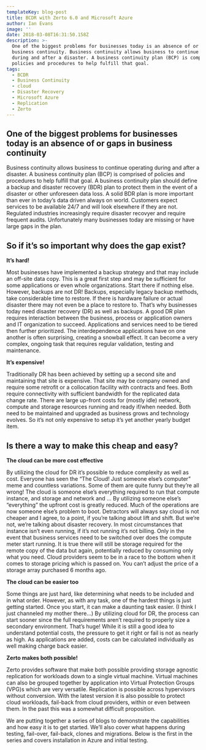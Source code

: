 ```yaml
---
templateKey: blog-post
title: BCDR with Zerto 6.0 and Microsoft Azure
author: Ian Evans
image: ''
date: 2018-03-08T16:31:50.158Z
description: >-
  One of the biggest problems for businesses today is an absence of or gaps in
  business continuity. Business continuity allows business to continue operating
  during and after a disaster. A business continuity plan (BCP) is comprised of
  policies and procedures to help fulfill that goal.
tags:
  - BCDR
  - Business Continuity
  - cloud
  - Disaster Recovery
  - Microsoft Azure
  - Replication
  - Zerto
---
```

## One of the biggest problems for businesses today is an absence of or gaps in business continuity

Business continuity allows business to continue operating during and after a disaster. A business continuity plan (BCP) is comprised of policies and procedures to help fulfill that goal. A business continuity plan should define a backup and disaster recovery (BDR) plan to protect them in the event of a disaster or other unforeseen data loss. A solid BDR plan is more important than ever in today’s data driven always on world. Customers expect services to be available 24/7 and will look elsewhere if they are not. Regulated industries increasingly require disaster recovyer and require frequent audits. Unfortunately many businesses today are missing or have large gaps in the plan.

## So if it’s so important why does the gap exist?

**It’s hard!**

Most businesses have implemented a backup strategy and that may include an off-site data copy. This is a great first step and may be sufficient for some applications or even whole organizations. Start there if nothing else. However, backups are not DR! Backups, especially legacy backup methods, take considerable time to restore. If there is hardware failure or actual disaster there may not even be a place to restore to. That’s why businesses today need disaster recovery (DR) as well as backups. A good DR plan requires interaction between the business, process or application owners and IT organization to succeed. Applications and services need to be tiered then further prioritized. The interdependence applications have on one another is often surprising, creating a snowball effect. It can become a very complex, ongoing task that requires regular validation, testing and maintenance.

**It’s expensive!**

Traditionally DR has been achieved by setting up a second site and maintaining that site is expensive. That site may be company owned and require some retrofit or a collocation facility with contracts and fees. Both require connectivity with sufficient bandwidth for the replicated data change rate. There are large up-front costs for (mostly idle) network, compute and storage resources running and ready if/when needed. Both need to be maintained and upgraded as business grows and technology evolves. So it’s not only expensive to setup it’s yet another yearly budget item.

## Is there a way to make this cheap and easy?

**The cloud can be more cost effective**

By utilizing the cloud for DR it’s possible to reduce complexity as well as cost. Everyone has seen the “The Cloud! Just someone else’s computer” meme and countless variations. Some of them are quite funny but they’re all wrong! The cloud is someone else’s everything required to run that compute instance, and storage and network and … By utilizing someone else’s “everything” the upfront cost is greatly reduced. Much of the operations are now someone else’s problem to boot. Detractors will always say cloud is not cheaper and I agree, to a point, if you’re talking about lift and shift. But we’re not, we’re talking about disaster recovery. In most circumstances that instance isn’t even running, if it’s not running it’s not billing. Only in the event that business services need to be switched over does the compute meter start running. It is true there will still be storage required for the remote copy of the data but again, potentially reduced by consuming only what you need. Cloud providers seem to be in a race to the bottom when it comes to storage pricing which is passed on. You can’t adjust the price of a storage array purchased 6 months ago.

**The cloud can be easier too**

Some things are just hard, like determining what needs to be included and in what order. However, as with any task, one of the hardest things is just getting started. Once you start, it can make a daunting task easier. (I think I just channeled my mother there…) By utilizing cloud for DR, the process can start sooner since the full requirements aren’t required to properly size a secondary environment. That’s huge! While it is still a good idea to understand potential costs, the pressure to get it right or fail is not as nearly as high. As applications are added, costs can be calculated individually as well making charge back easier.

**Zerto makes both possible!**

Zerto provides software that make both possible providing storage agnostic replication for workloads down to a single virtual machine. Virtual machines can also be grouped together by application into Virtual Protection Groups (VPG)s which are very versatile. Replication is possible across hypervisors without conversion. With the latest version it is also  possible to protect cloud workloads, fail-back from cloud providers, within or even between them. In the past this was a somewhat difficult proposition.

We are putting together a series of blogs to demonstrate the capabilities and how easy it is to get started. We’ll also cover what happens during testing, fail-over, fail-back, clones and migrations. Below is the first in the series and covers installation in Azure and initial testing.
